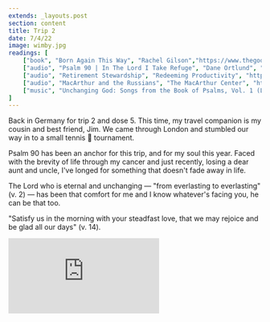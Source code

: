 ```yaml
---
extends: _layouts.post
section: content
title: Trip 2
date: 7/4/22
image: wimby.jpg
readings: [
    ["book", "Born Again This Way", "Rachel Gilson","https://www.thegoodbook.com/born-again-this-way"],
    ["audio", "Psalm 90 | In The Lord I Take Refuge", "Dane Ortlund", "https://podcasts.apple.com/us/podcast/in-the-lord-i-take-refuge-daily-devotions-through/id1583833503?i=1000547168646"],
    ["audio", "Retirement Stewardship", "Redeeming Productivity", "https://redeemingproductivity.com/podcast/retirement-stewardship"],
    ["audio", "MacArthur and the Russians", "The MacArthur Center", "https://podcasts.apple.com/us/podcast/the-macarthur-center-podcast/id1568514256?i=1000564789906"],
    ["music", "Unchanging God: Songs from the Book of Psalms, Vol. 1 (Live)", "Sovereign Grace Music", "https://open.spotify.com/album/2tGqMl4FiikcPvMlWdrXtX?si=7NfuzP7LQDmvTb4rSOJ3HA"],
]
---
```


Back in Germany for trip 2 and dose 5. This time, my travel companion is my cousin and best friend, Jim. We came through London and stumbled our way in to a small tennis 🎾 tournament.

Psalm 90 has been an anchor for this trip, and for my soul this year. Faced with the brevity of life through my cancer and just recently, losing a dear aunt and uncle, I've longed for something that doesn't fade away in life.

The Lord who is eternal and unchanging — "from everlasting to everlasting" (v. 2) — has been that comfort for me and I know whatever's facing you, he can be that too.

"Satisfy us in the morning with your steadfast love, that we may rejoice and be glad all our days" (v. 14).


<iframe class="w-full aspect-video" src="https://www.youtube.com/embed/ara0P_pUMO4" frameborder="0" allow="accelerometer; autoplay; clipboard-write; encrypted-media; gyroscope; picture-in-picture" allowfullscreen></iframe>
